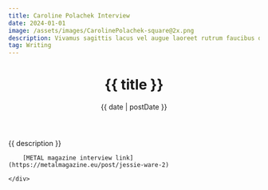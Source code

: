 ```yaml
---
title: Caroline Polachek Interview
date: 2024-01-01
image: /assets/images/CarolinePolachek-square@2x.png
description: Vivamus sagittis lacus vel augue laoreet rutrum faucibus dolor auctor.
tag: Writing
---
```



<header class="sectionMargin pt4">
    <h1 class="mb3 mt0">{{ title }}</h1>
    <time class="f6 ttu tracked gray">{{ date | postDate }}</time>
</header>



<div class="sectionMargin pb4">
    <div class="measure pt4">
        {{ description }}

        [METAL magazine interview link](https://metalmagazine.eu/post/jessie-ware-2)

    </div>
</div>